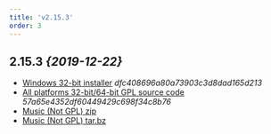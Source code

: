 ```yaml
---
title: 'v2.15.3'
order: 3
---
```

## 2.15.3 _{2019-12-22}_

- [Windows 32-bit installer](https://github.com/the3dfxdude/7kaa/releases/download/v2.15.3/7kaa-install-win32-2.15.3.exe) _dfc408696a80a73903c3d8dad165d213_
- [All platforms 32-bit/64-bit GPL source code](https://github.com/the3dfxdude/7kaa/releases/download/v2.15.4p1/7kaa-2.15.4p1.tar.xz) _57a65e4352df60449429c698f34c8b76_
- [Music (Not GPL) zip](https://github.com/the3dfxdude/7kaa/releases/download/v2.15.3/7kaa-2.15.3.tar.xz)
- [Music (Not GPL) tar.bz](https://www.7kfans.com/downloads/7kaa-music-2.15.tar.bz2)
